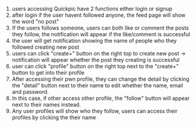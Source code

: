 1. users accessing Quickpic have 2 functions either login or signup
2. after login if the user havent followed anyone, the feed page will show the word "no post"
3. If the users follows someone, users can both like or comment the posts they follow, the notification will appear if the like/comment is successful
4. the user will get notification showing the name of people  who they followed creating new post
5. users can click "create+" button on the right top to create new post -> notification will appear whether the post they creating is successful
6. user can click "profile" button on the right top next to the "create+" button to get into their profile
7. After accessing their pwn profile, they can change the detail by clicking the "detail" button next to their name to edit whether the name, email and password.
8. In this case, if other access other profile, the "follow" button will appear next to their names instead.
9. Any user profiles will show who they follow, users can access their profiles by clicking the their name

